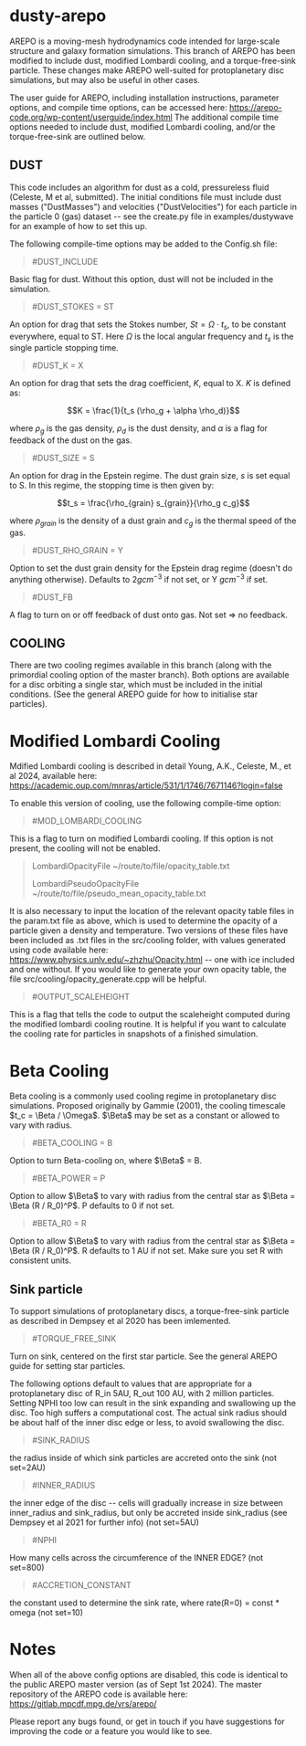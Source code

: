 # dusty-arepo

AREPO is a moving-mesh hydrodynamics code intended for large-scale structure and galaxy formation simulations. This branch of AREPO has been modified to include dust, modified Lombardi cooling, and a torque-free-sink particle. These changes make AREPO well-suited for protoplanetary disc simulations, but may also be useful in other cases. 

The user guide for AREPO, including installation instructions, parameter options, and compile time options, can be accessed here: https://arepo-code.org/wp-content/userguide/index.html The additional compile time options needed to include dust, modified Lombardi cooling, and/or the torque-free-sink are outlined below.

## DUST

This code includes an algorithm for dust as a cold, pressureless fluid (Celeste, M et al, submitted). The initial conditions file must include dust masses ("DustMasses") and velocities ("DustVelocities") for each particle in the particle 0 (gas) dataset -- see the create.py file in examples/dustywave for an example of how to set this up.

The following compile-time options may be added to the Config.sh file:

> #DUST_INCLUDE

Basic flag for dust. Without this option, dust will not be included in the simulation.

> #DUST_STOKES = ST

An option for drag that sets the Stokes number, $St= \Omega \cdot t_s$, to be constant everywhere, equal to ST. Here $\Omega$ is the local angular frequency and $t_s$ is the single particle stopping time.

> #DUST_K = X

An option for drag that sets the drag coefficient, $K$, equal to X. $K$ is defined as:

$$K = \frac{1}{t_s (\rho_g + \alpha \rho_d)}$$

where $\rho_g$ is the gas density, $\rho_d$ is the dust density, and $\alpha$ is a flag for feedback of the dust on the gas.

> #DUST_SIZE = S

An option for drag in the Epstein regime. The dust grain size, $s$ is set equal to S. In this regime, the stopping time is then given by:

$$t_s = \frac{\rho_{grain} s_{grain}}{\rho_g c_g}$$

where $\rho_{grain}$ is the density of a dust grain and $c_g$ is the thermal speed of the gas.

> #DUST_RHO_GRAIN = Y

Option to set the dust grain density for the Epstein drag regime (doesn't do anything otherwise). Defaults to $2 gcm^{-3}$ if not set, or Y $g cm^{-3}$ if set.

> #DUST_FB

A flag to turn on or off feedback of dust onto gas. Not set => no feedback.

## COOLING

There are two cooling regimes available in this branch (along with the primordial cooling option of the master branch). Both options are available for a disc orbiting a single star, which must be included in the initial conditions. (See the general AREPO guide for how to initialise star particles).

# Modified Lombardi Cooling

Mdified Lombardi cooling is described in detail Young, A.K., Celeste, M., et al 2024, available here: https://academic.oup.com/mnras/article/531/1/1746/7671146?login=false 

To enable this version of cooling, use the following compile-time option:
> #MOD_LOMBARDI_COOLING

This is a flag to turn on modified Lombardi cooling. If this option is not present, the cooling will not be enabled.

> LombardiOpacityFile         ~/route/to/file/opacity_table.txt
> 
> LombardiPseudoOpacityFile   ~/route/to/file/pseudo_mean_opacity_table.txt

It is also necessary to input the location of the relevant opacity table files in the param.txt file as above, which is used to determine the opacity of a particle given a density and temperature. Two versions of these files have been included as .txt files in the src/cooling folder, with values generated using code available here: https://www.physics.unlv.edu/~zhzhu/Opacity.html -- one with ice included and one without. If you would like to generate your own opacity table, the file src/cooling/opacity_generate.cpp will be helpful.

> #OUTPUT_SCALEHEIGHT            

This is a flag that tells the code to output the scaleheight computed during the modified lombardi cooling routine. It is helpful if you want to calculate the cooling rate for particles in snapshots of a finished simulation.

# Beta Cooling

Beta cooling is a commonly used cooling regime in protoplanetary disc simulations. Proposed originally by Gammie (2001), the cooling timescale $t_c = \Beta / \Omega$. $\Beta$ may be set as a constant or allowed to vary with radius.

> #BETA_COOLING = B

Option to turn Beta-cooling on, where $\Beta$ = B.

> #BETA_POWER = P

Option to allow $\Beta$ to vary with radius from the central star as $\Beta = \Beta (R / R_0)^P$. P defaults to 0 if not set.

> #BETA_R0 = R

Option to allow $\Beta$ to vary with radius from the central star as $\Beta = \Beta (R / R_0)^P$. R defaults to 1 AU if not set. Make sure you set R with consistent units.

## Sink particle

To support simulations of protoplanetary discs, a torque-free-sink particle as described in Dempsey et al 2020 has been imlemented.

> #TORQUE_FREE_SINK

Turn on sink, centered on the first star particle. See the general AREPO guide for setting star particles.

The following options default to values that are appropriate for a protoplanetary disc of R_in 5AU, R_out 100 AU, with 2 million particles. Setting NPHI too low can result in the sink expanding and swallowing up the disc. Too high suffers a computational cost. The actual sink radius should be about half of the inner disc edge or less, to avoid swallowing the disc.

> #SINK_RADIUS

the radius inside of which sink particles are accreted onto the sink (not set=2AU)

> #INNER_RADIUS

the inner edge of the disc -- cells will gradually increase in size between inner_radius and sink_radius, but only be accreted inside sink_radius (see Dempsey et al 2021 for further info) (not set=5AU)

> #NPHI

How many cells across the circumference of the INNER EDGE? (not set=800)

> #ACCRETION_CONSTANT

the constant used to determine the sink rate, where rate(R=0) = const * omega (not set=10)

# Notes

When all of the above config options are disabled, this code is identical to the public AREPO master version (as of Sept 1st 2024).
The master repository of the AREPO code is available here:
https://gitlab.mpcdf.mpg.de/vrs/arepo/

Please report any bugs found, or get in touch if you have suggestions for improving the code or a feature you would like to see.
